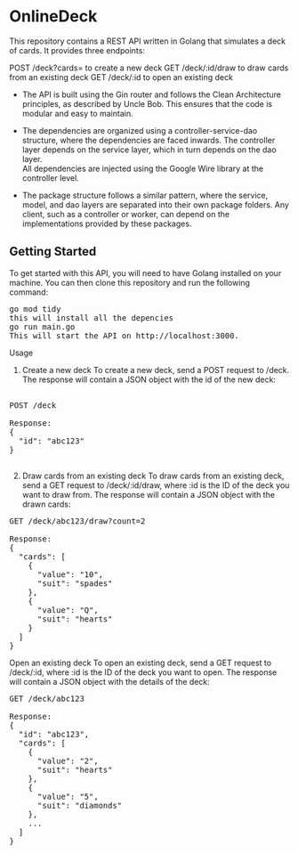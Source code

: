 # OnlineDeck
This repository contains a REST API written in Golang that simulates a deck of cards. It provides three endpoints:

POST /deck?cards= to create a new deck
GET /deck/:id/draw to draw cards from an existing deck
GET /deck/:id to open an existing deck

* The API is built using the Gin router and follows the Clean Architecture principles, as described by Uncle Bob. This ensures that the code is modular and easy to maintain.

* The dependencies are organized using a controller-service-dao structure, where the dependencies are faced inwards. 
  The controller layer depends on the service layer, which in turn depends on the dao layer.  
  All dependencies are injected using the Google Wire library at the controller level.

* The package structure follows a similar pattern, where the service, model, and dao layers are separated into their own package folders. 
  Any client, such as a controller or worker, can depend on the implementations provided by these packages.

## Getting Started
To get started with this API, you will need to have Golang installed on your machine. You can then clone this repository and run the following command:

<pre>
go mod tidy
this will install all the depencies
go run main.go
This will start the API on http://localhost:3000.
</pre>

Usage
1. Create a new deck
To create a new deck, send a POST request to /deck. The response will contain a JSON object with the id of the new deck:
<pre>

POST /deck

Response:
{
  "id": "abc123"
}

</pre>

2. Draw cards from an existing deck
To draw cards from an existing deck, send a GET request to /deck/:id/draw, where :id is the ID of the deck you want to draw from. The response will contain a JSON object with the drawn cards:

<pre>
GET /deck/abc123/draw?count=2

Response:
{
  "cards": [
    {
      "value": "10",
      "suit": "spades"
    },
    {
      "value": "Q",
      "suit": "hearts"
    }
  ]
}
</pre>
Open an existing deck
To open an existing deck, send a GET request to /deck/:id, where :id is the ID of the deck you want to open. The response will contain a JSON object with the details of the deck:

<pre>
GET /deck/abc123

Response:
{
  "id": "abc123",
  "cards": [
    {
      "value": "2",
      "suit": "hearts"
    },
    {
      "value": "5",
      "suit": "diamonds"
    },
    ...
  ]
}
</pre>
